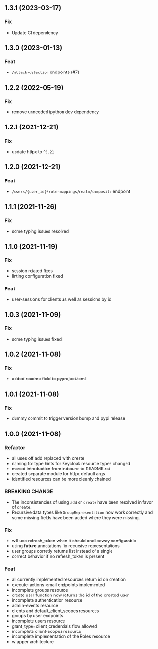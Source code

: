 ## 1.3.1 (2023-03-17)

### Fix

- Update CI dependency

## 1.3.0 (2023-01-13)

### Feat

- `/attack-detection` endpoints (#7)

## 1.2.2 (2022-05-19)

### Fix

- remove unneeded ipython dev dependency

## 1.2.1 (2021-12-21)

### Fix

- update httpx to `^0.21`

## 1.2.0 (2021-12-21)

### Feat

- `/users/{user_id}/role-mappings/realm/composite` endpoint

## 1.1.1 (2021-11-26)

### Fix

- some typing issues resolved

## 1.1.0 (2021-11-19)

### Fix

- session related fixes
- linting configuration fixed

### Feat

- user-sessions for clients as well as sessions by id

## 1.0.3 (2021-11-09)

### Fix

- some typing issues fixed

## 1.0.2 (2021-11-08)

### Fix

- added readme field to pyproject.toml

## 1.0.1 (2021-11-08)

### Fix

- dummy commit to trigger version bump and pypi release

## 1.0.0 (2021-11-08)

### Refactor


- all uses off add replaced with create
- naming for type hints for Keycloak resource types changed
- moved introduction from index.rst to README.rst
- created separate module for httpx default args
- identified resources can be more cleanly chained

### BREAKING CHANGE

- The inconsistencies of using `add` or `create` have
been resolved in favor of `create`.
- Recursive data types like `GroupRepresentation` now work correctly and some missing fields have been added where they were missing.

### Fix

- will use refresh_token when it should and leeway configurable
- using __future__.annotations fix recursive representations
- user groups corretly returns list instead of a single
- correct behavior if no refresh_token is present

### Feat

- all currently implemented resources return id on creation
- execute-actions-email endpoints implemented
- incomplete groups resource
- create user function now returns the id of the created user
- incomplete authentication resource
- admin-events resource
- clients and default_client_scopes resources
- groups by user endpoints
- incomplete users resource
- grant_type=client_credentials flow allowed
- incomplete client-scopes resource
- incomplete implementation of the Roles resource
- wrapper architecture
